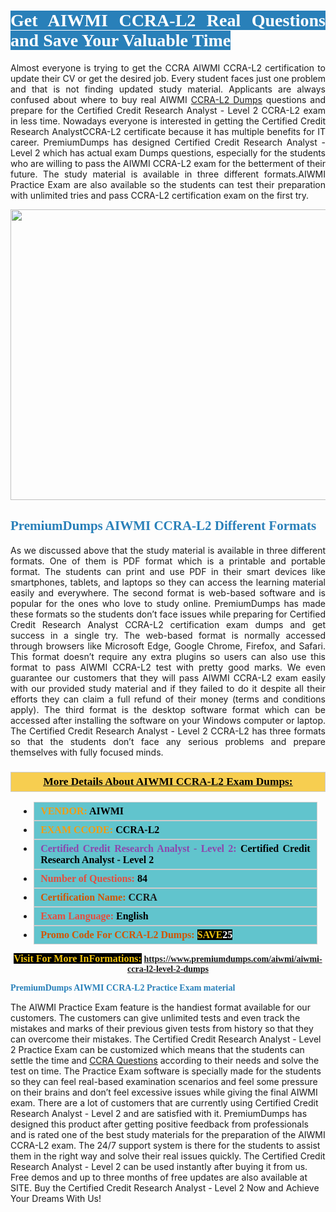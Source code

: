 <h1 style="text-align: justify;"><span style="color:#ffffff;"><span style="font-family:Georgia,serif;"><strong><span style="background-color:#2980b9;">Get AIWMI CCRA-L2 Real Questions and Save Your Valuable Time</span></strong></span></span></h1>

<p style="text-align: justify;">Almost everyone is trying to get the CCRA AIWMI CCRA-L2 certification to update their CV or get the desired job. Every student faces just one problem and that is not finding updated study material. Applicants are always confused about where to buy real AIWMI <a href="https://www.premiumdumps.com/aiwmi/aiwmi-ccra-l2-level-2-dumps">CCRA-L2 Dumps</a> questions and prepare for the Certified Credit Research Analyst - Level 2 CCRA-L2 exam in less time. Nowadays everyone is interested in getting the Certified Credit Research AnalystCCRA-L2 certificate because it has multiple benefits for IT career. PremiumDumps has designed Certified Credit Research Analyst - Level 2 which has actual exam Dumps questions, especially for the students who are willing to pass the AIWMI CCRA-L2 exam for the betterment of their future. The study material is available in three different formats.AIWMI Practice Exam are also available so the students can test their preparation with unlimited tries and pass CCRA-L2 certification exam on the first try.</p>

<p style="text-align: center;"><a href="https://www.premiumdumps.com/aiwmi/aiwmi-ccra-l2-level-2-dumps"><img alt="" src="https://i.imgur.com/KJGzbJ2.jpeg" style="width: 700px; height: 465px;" /></a></p>

<h2 style="text-align: justify;"><span style="color:#2980b9;"><span style="font-family:Georgia,serif;"><strong>PremiumDumps AIWMI CCRA-L2 Different Formats</strong></span></span></h2>

<p style="text-align: justify;">As we discussed above that the study material is available in three different formats. One of them is PDF format which is a printable and portable format. The students can print and use PDF in their smart devices like smartphones, tablets, and laptops so they can access the learning material easily and everywhere. The second format is web-based software and is popular for the ones who love to study online. PremiumDumps has made these formats so the students don’t face issues while preparing for Certified Credit Research Analyst CCRA-L2 certification exam dumps and get success in a single try. The web-based format is normally accessed through browsers like Microsoft Edge, Google Chrome, Firefox, and Safari. This format doesn’t require any extra plugins so users can also use this format to pass AIWMI CCRA-L2 test with pretty good marks. We even guarantee our customers that they will pass AIWMI CCRA-L2 exam easily with our provided study material and if they failed to do it despite all their efforts they can claim a full refund of their money (terms and conditions apply). The third format is the desktop software format which can be accessed after installing the software on your Windows computer or laptop. The Certified Credit Research Analyst - Level 2 CCRA-L2 has three formats so that the students don’t face any serious problems and prepare themselves with fully focused minds.</p>

<h3 style="background: #f7ce50; border: 1px solid rgb(204, 204, 204); padding: 5px 10px; text-align: center;"><span style="font-family:Georgia,serif;"><u><u><span style="color:#000000;"><span style="font-size:11pt"><span style="line-height:normal"><b><span style="font-size:13.0pt"><span cambria="">More Details About AIWMI CCRA-L2 Exam Dumps:</span></span></b></span></span></span></u></u></span></h3>

<ul>
	<li style="margin:0cm 10pt">
	<div style="background:#61c4cd; border: 1px solid rgb(204, 204, 204); padding: 5px 10px; text-align: justify;"><span style="font-family:Georgia,serif;"><span style="font-size:11pt"><span style="line-height:normal"><b><span style="font-size:12.0pt"><span new="" roman="" times=""><span style="color:#f39c12;">VENDOR:</span> <span style="color:#000000;">AIWMI</span></span></span></b></span></span></span></div>
	</li>
	<li style="margin:0cm 10pt">
	<div style="background: #61c4cd; border: 1px solid rgb(204, 204, 204); padding: 5px 10px; text-align: justify;"><span style="font-family:Georgia,serif;"><span style="font-size:11pt"><span style="line-height:normal"><b><span style="font-size:12.0pt"><span new="" roman="" times=""><span style="color:#f39c12;">EXAM CCODE:</span> <span style="color:#000000;">CCRA-L2</span></span></span></b></span></span></span></div>
	</li>
	<li style="margin:0cm 10pt">
	<div style="background: #61c4cd; border: 1px solid rgb(204, 204, 204); padding: 5px 10px; text-align: justify;"><span style="font-family:Georgia,serif;"><span style="font-size:11pt"><span style="line-height:normal"><b><span style="font-size:12.0pt"><span new="" roman="" times=""><span style="color:#8e44ad;">Certified Credit Research Analyst - Level 2:</span> <span style="color:#000000;">Certified Credit Research Analyst - Level 2</span></span></span></b></span></span></span></div>
	</li>
	<li style="margin:0cm 10pt">
	<div style="background: #61c4cd; border: 1px solid rgb(204, 204, 204); padding: 5px 10px;"><span style="font-family:Georgia,serif;"><span style="font-size:11pt"><span style="line-height:normal"><b><span style="font-size:12.0pt"><span new="" roman="" times=""><span style="color:#e74c3c;">Number of Questions:</span><span style="color:#000000;"><span style="color:#f1c40f;"> </span>84</span></span></span></b></span></span></span></div>
	</li>
	<li style="margin:0cm 10pt">
	<div style="background: #61c4cd; border: 1px solid rgb(204, 204, 204); padding: 5px 10px; text-align: justify;"><span style="font-family:Georgia,serif;"><span style="font-size:11pt"><span style="line-height:normal"><b><span style="font-size:12.0pt"><span new="" roman="" times=""><span style="color:#d35400;">Certification Name:</span> CCRA</span></span></b></span></span></span></div>
	</li>
	<li style="margin:0cm 10pt">
	<div style="background: #61c4cd; border: 1px solid rgb(204, 204, 204); padding: 5px 10px; text-align: justify;"><span style="font-family:Georgia,serif;"><span style="font-size:11pt"><span style="line-height:normal"><b><span style="font-size:12.0pt"><span new="" roman="" times=""><span style="color:#e74c3c;">Exam Language:</span> <span style="color:#000000;">English</span></span></span></b></span></span></span></div>
	</li>
	<li style="margin:0cm 10pt">
	<div style="background: #61c4cd; border: 1px solid rgb(204, 204, 204); padding: 5px 10px;"><span style="font-family:Georgia,serif;"><span style="font-size:11pt"><span style="line-height:normal"><b><span style="font-size:12.0pt"><span new="" roman="" times=""><span style="color:#d35400;">Promo Code For CCRA-L2 Dumps:</span><span style="color:#f1c40f;"> <span style="background-color:#000000;">SAVE</span></span><span style="color:#ffffff;"><span style="background-color:#000000;">25</span></span></span></span></b></span></span></span></div>
	</li>
</ul>

<p style="text-align: center;"><span style="font-family:Georgia,serif;"><strong><span style="font-size:16px;"><span style="color:#f1c40f;"><span style="background-color:#000000;">Visit For More InFormations:</span></span></span> <a href="https://www.premiumdumps.com/aiwmi/aiwmi-ccra-l2-level-2-dumps">https://www.premiumdumps.com/aiwmi/aiwmi-ccra-l2-level-2-dumps</a></strong></span></p>

<p><span style="color:#2980b9;"><span style="font-family:Georgia,serif;"><strong><strong><strong>PremiumDumps AIWMI CCRA-L2 Practice Exam material</strong></strong></strong></span></span></p>

<p>The AIWMI Practice Exam feature is the handiest format available for our customers. The customers can give unlimited tests and even track the mistakes and marks of their previous given tests from history so that they can overcome their mistakes. The Certified Credit Research Analyst - Level 2 Practice Exam can be customized which means that the students can settle the time and <a href="https://www.premiumdumps.com/aiwmi/ccra-dumps">CCRA Questions</a> according to their needs and solve the test on time. The Practice Exam software is specially made for the students so they can feel real-based examination scenarios and feel some pressure on their brains and don’t feel excessive issues while giving the final AIWMI exam. There are a lot of customers that are currently using Certified Credit Research Analyst - Level 2 and are satisfied with it. PremiumDumps has designed this product after getting positive feedback from professionals and is rated one of the best study materials for the preparation of the AIWMI CCRA-L2 exam. The 24/7 support system is there for the students to assist them in the right way and solve their real issues quickly. The Certified Credit Research Analyst - Level 2 can be used instantly after buying it from us. Free demos and up to three months of free updates are also available at SITE. Buy the Certified Credit Research Analyst - Level 2 Now and Achieve Your Dreams With Us!</p>
